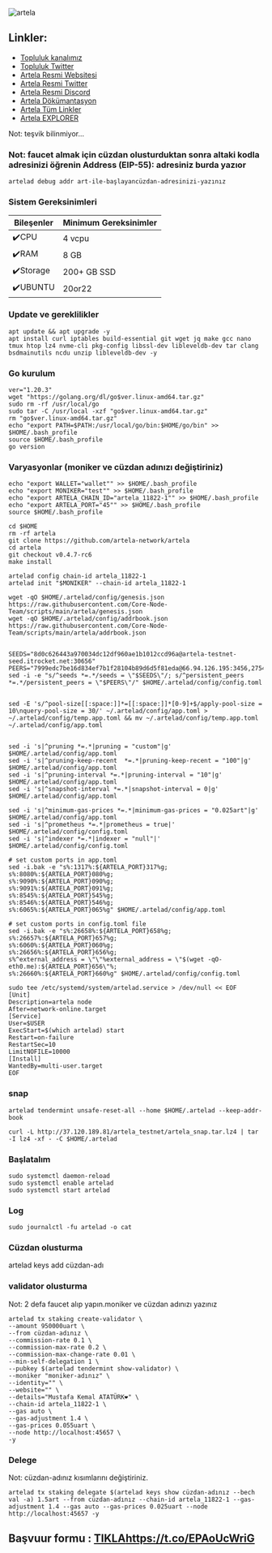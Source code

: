 
![artela](https://github.com/molla202/Artela/assets/91562185/a7922117-442e-4bbf-b56a-1d11e09670f7)

## Linkler:
 * [Topluluk kanalımız](https://t.me/corenodechat)
 * [Topluluk Twitter](https://twitter.com/corenodeHQ)
 * [Artela Resmi Websitesi](https://artela.network/)
 * [Artela Resmi Twitter](https://twitter.com/Artela_Network)
 * [Artela Resmi Discord](https://discord.gg/TzmnmuCU)
 * [Artela Dökümantasyon](https://docs.artela.network/develop/node/run-full-node)
 * [Artela Tüm Linkler](https://linktr.ee/artela_network)
 * [Artela EXPLORER](https://test.explorer.ist/artela/staking)


Not: teşvik bilinmiyor...

### Not: faucet almak için cüzdan olusturduktan sonra altaki kodla adresinizi öğrenin Address (EIP-55): adresiniz burda yazıor
```
artelad debug addr art-ile-başlayancüzdan-adresinizi-yazınız
```



### Sistem Gereksinimleri

| Bileşenler | Minimum Gereksinimler | 
| ------------ | ------------ |
| ✔️CPU |	4 vcpu|
| ✔️RAM	| 8 GB |
| ✔️Storage	| 200+ GB SSD |
| ✔️UBUNTU | 20or22 |


### Update ve gereklilikler
```
apt update && apt upgrade -y
apt install curl iptables build-essential git wget jq make gcc nano tmux htop lz4 nvme-cli pkg-config libssl-dev libleveldb-dev tar clang bsdmainutils ncdu unzip libleveldb-dev -y
```
### Go kurulum
```
ver="1.20.3"
wget "https://golang.org/dl/go$ver.linux-amd64.tar.gz"
sudo rm -rf /usr/local/go
sudo tar -C /usr/local -xzf "go$ver.linux-amd64.tar.gz"
rm "go$ver.linux-amd64.tar.gz"
echo "export PATH=$PATH:/usr/local/go/bin:$HOME/go/bin" >> $HOME/.bash_profile
source $HOME/.bash_profile
go version
```
### Varyasyonlar (moniker ve cüzdan adınızı değiştiriniz)
```
echo "export WALLET="wallet"" >> $HOME/.bash_profile
echo "export MONIKER="test"" >> $HOME/.bash_profile
echo "export ARTELA_CHAIN_ID="artela_11822-1"" >> $HOME/.bash_profile
echo "export ARTELA_PORT="45"" >> $HOME/.bash_profile
source $HOME/.bash_profile

cd $HOME
rm -rf artela
git clone https://github.com/artela-network/artela
cd artela
git checkout v0.4.7-rc6
make install

artelad config chain-id artela_11822-1
artelad init "$MONIKER" --chain-id artela_11822-1

wget -qO $HOME/.artelad/config/genesis.json https://raw.githubusercontent.com/Core-Node-Team/scripts/main/artela/genesis.json
wget -qO $HOME/.artelad/config/addrbook.json https://raw.githubusercontent.com/Core-Node-Team/scripts/main/artela/addrbook.json


SEEDS="8d0c626443a970034dc12df960ae1b1012ccd96a@artela-testnet-seed.itrocket.net:30656"
PEERS="7999edc7be16d834ef7b1f28104b89d6d5f81eda@66.94.126.195:3456,27545c44ac47b25a4db84d8a7150b1a8c0b7c219@95.216.70.52:3456,a3604f1122ef9f22be159c0ff80e0ab56190cef2@84.247.171.206:3456,27df3ed3007aa55a2a45aa3adf11737bbfcebc74@45.144.234.159:26656,f780514c4530720ee7a52cdd9703ff6bd6bb7a11@184.174.36.49:26656,b15998db899f0b89b45fe8324001e618560f3a50@154.38.180.99:3456,5a30a57992bf0b2d2c5c289a9a7b6d3c9b88a5e0@213.199.56.75:30656,7bb0d044df32335626c072f06452d1f70e16ed5b@161.97.83.205:26656,6406e7f15cab6fbcdb47f0a99155ef61fdef6cad@207.180.240.170:25656,8b7197aef087a286bdb16ea576f193958dc60f6c@173.212.240.21:45656,615efb4ad2cbaebc8433eb4aac11043e60cd675d@109.199.104.0:26656,0c1c43c1b334a03aea9140428593839f1c9b0f24@154.53.58.46:3456,8d7c55651c6a9c0a8b1af8b3e017502b1d36830f@158.220.82.111:3456,e6586cbdd9497d040d512f1115bfcde33e6e256f@37.60.248.9:45656,2585c1d79622e47ff20bef7832d3fd14719fb10d@194.163.165.63:3456,55e03f7dab4288c3dc3e93257f4e063c862f0561@109.199.124.254:26656,fcdc48b1365b1846f0a7249687d110b6ee18517a@158.220.124.179:3456,68731e9ac2073e47f4f02799c87babe8cd098998@84.247.178.62:45656,62ac13c2f93bec58914cd47a164ba1cdd7911218@37.60.228.140:3456,7784eb2838bc05c850f8a968abcad8d2b3f36c25@185.185.83.35:3456,9f59d8759e2a94bf8204bb6c0327d266b98a0308@194.163.167.191:3456,adacfbd6f059e7fdce0aff120c2a275d78569215@2.58.82.7:3456,22586cab75548f16ca0eed7f9a1e1c634ec2d9f2@161.97.156.34:3456,6db6e43852adf05deb46c32837919937826d9b5e@109.199.113.217:30656,a4b81662b44c89696cef0e37bb84a0f921c9e164@37.120.178.205:56656,035a52ede679f50a696fd0b8e1afc52b7ac3dac1@37.60.255.54:3456,e87a90f600dd4e1415f39421d885bde824586c67@161.97.109.65:26656,3ad74c3a5d6cdfa443d587c0afe41595ebca65e7@185.217.125.169:3456,1b65c4da3bdefe93348623b30e318b87bf697220@109.199.102.78:3456,0b47eafd152898fb99fdd6785489684001be1240@37.60.228.141:3456,53ea4c5585b76bb0974fa76ba0a170add3754d88@167.86.127.105:23456,381053f80ab6b88e70a06cd371b4d44b67b01bb0@154.53.62.125:3456,c2cdf5952b6d5fe2cb6189a6433c8fb77422973d@38.242.153.128:26656,adf9061a0ae858f87f4f7930eb948cad08d02eb6@84.247.171.212:3456,bc70a5e753e7cf16d9aa6b6aa0ef8ce195f4cbc0@66.94.122.59:3456,78a145c45a617ec14ae6a9f473c9d72f3a7df5fb@109.199.119.246:30656,63d32bb3d8567191b687d38f69b61db624ad97e3@109.199.124.249:26656,ac017a948dbceaa6d32c22bb66526db9ca32aa02@109.199.105.121:25656,744f6660ee2724776792a39d1535cd2b8582b126@89.58.26.221:56656,d139176263d2744f15ea9ea780be3aa7445b42fc@37.120.191.196:56656,21278ff099053f1c02abf8eac87a6a717996e281@185.252.235.62:26656,b1d5c4ce939bbeb80aaf25c8b1ed57b32a49a0e2@178.18.253.187:45656,e95a746ad42eb2b2cec8a4af68d65bcb45f48825@89.58.16.102:26656,eb6fe7febc3995d3338fd9adb454ff24bed5dfcd@144.126.146.17:3456,f8d09c28488760222ccfd2b0573278cf07090f2c@38.242.198.48:26656,12dd4130981ae90122f0b9497e92925b016f101a@185.209.230.127:45656,b83526e280f1180ffd2a7e648263680ce3d81103@109.199.101.247:3456,08a11bb3d31324f4d134917e86111fbacb9bea58@194.163.162.53:3456,8f3b1b703a716b1779a097f5300965c4758a3520@207.180.229.108:45656,b27334c54889c7d3bf17ede7659afa3fdeea04ba@154.53.63.241:3456"
sed -i -e "s/^seeds *=.*/seeds = \"$SEEDS\"/; s/^persistent_peers *=.*/persistent_peers = \"$PEERS\"/" $HOME/.artelad/config/config.toml


sed -E 's/^pool-size[[:space:]]*=[[:space:]]*[0-9]+$/apply-pool-size = 10\nquery-pool-size = 30/' ~/.artelad/config/app.toml > ~/.artelad/config/temp.app.toml && mv ~/.artelad/config/temp.app.toml ~/.artelad/config/app.toml


sed -i 's|^pruning *=.*|pruning = "custom"|g' $HOME/.artelad/config/app.toml
sed -i 's|^pruning-keep-recent  *=.*|pruning-keep-recent = "100"|g' $HOME/.artelad/config/app.toml
sed -i 's|^pruning-interval *=.*|pruning-interval = "10"|g' $HOME/.artelad/config/app.toml
sed -i 's|^snapshot-interval *=.*|snapshot-interval = 0|g' $HOME/.artelad/config/app.toml

sed -i 's|^minimum-gas-prices *=.*|minimum-gas-prices = "0.025art"|g' $HOME/.artelad/config/app.toml
sed -i 's|^prometheus *=.*|prometheus = true|' $HOME/.artelad/config/config.toml
sed -i 's|^indexer *=.*|indexer = "null"|' $HOME/.artelad/config/config.toml

# set custom ports in app.toml
sed -i.bak -e "s%:1317%:${ARTELA_PORT}317%g;
s%:8080%:${ARTELA_PORT}080%g;
s%:9090%:${ARTELA_PORT}090%g;
s%:9091%:${ARTELA_PORT}091%g;
s%:8545%:${ARTELA_PORT}545%g;
s%:8546%:${ARTELA_PORT}546%g;
s%:6065%:${ARTELA_PORT}065%g" $HOME/.artelad/config/app.toml

# set custom ports in config.toml file
sed -i.bak -e "s%:26658%:${ARTELA_PORT}658%g;
s%:26657%:${ARTELA_PORT}657%g;
s%:6060%:${ARTELA_PORT}060%g;
s%:26656%:${ARTELA_PORT}656%g;
s%^external_address = \"\"%external_address = \"$(wget -qO- eth0.me):${ARTELA_PORT}656\"%;
s%:26660%:${ARTELA_PORT}660%g" $HOME/.artelad/config/config.toml

sudo tee /etc/systemd/system/artelad.service > /dev/null << EOF
[Unit]
Description=artela node
After=network-online.target
[Service]
User=$USER
ExecStart=$(which artelad) start
Restart=on-failure
RestartSec=10
LimitNOFILE=10000
[Install]
WantedBy=multi-user.target
EOF
```

### snap
```
artelad tendermint unsafe-reset-all --home $HOME/.artelad --keep-addr-book

curl -L http://37.120.189.81/artela_testnet/artela_snap.tar.lz4 | tar -I lz4 -xf - -C $HOME/.artelad
```
### Başlatalım
```
sudo systemctl daemon-reload
sudo systemctl enable artelad
sudo systemctl start artelad
```
### Log
```
sudo journalctl -fu artelad -o cat
```

### Cüzdan olusturma

artelad keys add cüzdan-adı

### validator olusturma
Not: 2 defa faucet alıp yapın.moniker ve cüzdan adınızı yazınız
```
artelad tx staking create-validator \
--amount 950000uart \
--from cüzdan-adınız \
--commission-rate 0.1 \
--commission-max-rate 0.2 \
--commission-max-change-rate 0.01 \
--min-self-delegation 1 \
--pubkey $(artelad tendermint show-validator) \
--moniker "moniker-adınız" \
--identity="" \
--website="" \
--details="Mustafa Kemal ATATÜRK❤️" \
--chain-id artela_11822-1 \
--gas auto \
--gas-adjustment 1.4 \
--gas-prices 0.055uart \
--node http://localhost:45657 \
-y
```
### Delege
Not: cüzdan-adınız kısımlarını değiştiriniz.
```
artelad tx staking delegate $(artelad keys show cüzdan-adınız --bech val -a) 1.5art --from cüzdan-adınız --chain-id artela_11822-1 --gas-adjustment 1.4 --gas auto --gas-prices 0.025uart --node http://localhost:45657 -y
```

## Başvuur formu : [TIKLA](https://t.co/EPAoUcWriG)https://t.co/EPAoUcWriG
